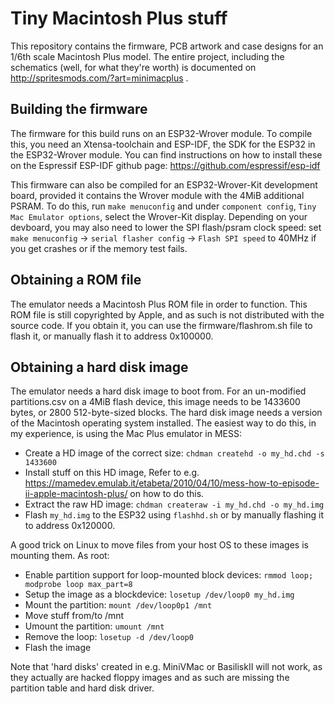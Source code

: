 # Tiny Macintosh Plus stuff

This repository contains the firmware, PCB artwork and case designs for an 1/6th scale Macintosh Plus
model. The entire project, including the schematics (well, for what they're worth) is documented on
http://spritesmods.com/?art=minimacplus .

## Building the firmware

The firmware for this build runs on an ESP32-Wrover module. To compile this, you need an Xtensa-toolchain
and ESP-IDF, the SDK for the ESP32 in the ESP32-Wrover module. You can find instructions on how to install
these on the Espressif ESP-IDF github page: https://github.com/espressif/esp-idf

This firmware can also be compiled for an ESP32-Wrover-Kit development board, provided it contains the 
Wrover module with the 4MiB additional PSRAM. To do this, run `make menuconfig`
and under `component config`, `Tiny Mac Emulator options`, select the Wrover-Kit display. Depending on your
devboard, you may also need to lower the SPI flash/psram clock speed: set 
`make menuconfig` -> `serial flasher config` -> `Flash SPI speed` to 40MHz if you get crashes or if 
the memory test fails.

## Obtaining a ROM file

The emulator needs a Macintosh Plus ROM file in order to function. This ROM file is still copyrighted
by Apple, and as such is not distributed with the source code. If you obtain it, you can use the
firmware/flashrom.sh file to flash it, or manually flash it to address 0x100000.

## Obtaining a hard disk image

The emulator needs a hard disk image to boot from. For an un-modified partitions.csv on a 4MiB flash device,
this image needs to be 1433600 bytes, or 2800 512-byte-sized blocks. The hard disk image needs a version
of the Macintosh operating system installed. The easiest way to do this, in my experience, is using the Mac
Plus emulator in MESS:

* Create a HD image of the correct size: ``chdman createhd -o my_hd.chd -s 1433600``
* Install stuff on this HD image, Refer to e.g. https://mamedev.emulab.it/etabeta/2010/04/10/mess-how-to-episode-ii-apple-macintosh-plus/ on how to do this.
* Extract the raw HD image: ``chdman createraw -i my_hd.chd -o my_hd.img``
* Flash ``my_hd.img`` to the ESP32 using ``flashhd.sh`` or by manually flashing it to address 0x120000.

A good trick on Linux to move files from your host OS to these images is mounting them. As root:
* Enable partition support for loop-mounted block devices: ``rmmod loop; modprobe loop max_part=8``
* Setup the image as a blockdevice: ``losetup /dev/loop0 my_hd.img``
* Mount the partition: ``mount /dev/loop0p1 /mnt``
* Move stuff from/to /mnt
* Umount the partition: ``umount /mnt``
* Remove the loop: ``losetup -d /dev/loop0``
* Flash the image

Note that 'hard disks' created in e.g. MiniVMac or BasiliskII will not work, as they actually are
hacked floppy images and as such are missing the partition table and hard disk driver.
